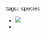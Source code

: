 tags:: species

- ![](https://peach-geographical-bat-397.mypinata.cloud/ipfs/QmeN2RvkDVaSndPrZMPHnp37wNyohPcnzbgmaDQ9j6AYdF)
-